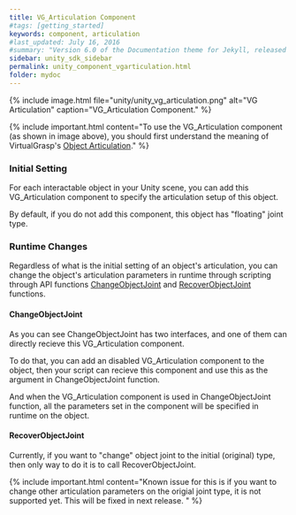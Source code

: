 ```yaml
---
title: VG_Articulation Component
#tags: [getting_started]
keywords: component, articulation
#last_updated: July 16, 2016
#summary: "Version 6.0 of the Documentation theme for Jekyll, released July 4, 2016, implements relative links so you can view the files offline or on any server without configuring urls and baseurls. Additionally, you can store pages in subdirectories. Templates for alerts and images are available."
sidebar: unity_sdk_sidebar
permalink: unity_component_vgarticulation.html
folder: mydoc
---
```


{% include image.html file="unity/unity_vg_articulation.png" alt="VG Articulation" caption="VG_Articulation Component." %}

{% include important.html content="To use the VG_Articulation component (as shown in image above), you should first understand the meaning of VirtualGrasp's  [Object Articulation](object_articulation.html#object-articulation)." %}

### Initial Setting

For each interactable object in your Unity scene, you can add this VG_Articulation component to specify the articulation setup of this object. 

By default, if you do not add this component, this object has "floating" joint type. 

### Runtime Changes

Regardless of what is the initial setting of an object's articulation, you can change the object's articulation parameters in runtime 
through scripting through API functions [ChangeObjectJoint](VirtualGrasp_UnityAPI.html#changeobjectjoint) 
and [RecoverObjectJoint](VirtualGrasp_UnityAPI.html#changeobjectjoint) functions.

#### ChangeObjectJoint

As you can see ChangeObjectJoint has two interfaces, and one of them can directly recieve this VG_Articulation component. 

To do that, you can add an disabled VG_Articulation component to the object, then your script can recieve this component 
and use this as the argument in ChangeObjectJoint function.

And when the VG_Articulation component is used in ChangeObjectJoint function, all the parameters set in the component will be specified
in runtime on the object. 

#### RecoverObjectJoint

Currently, if you want to "change" object joint to the initial (original) type, then only way to do it is to call RecoverObjectJoint. 

{% include important.html content="Known issue for this is if you want to change other articulation parameters on the origial joint type, it is not supported yet. 
This will be fixed in next release. " %}
